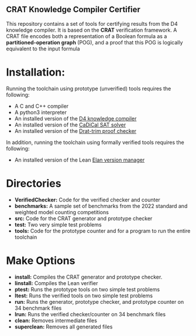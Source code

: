 ## CRAT Knowledge Compiler Certifier

This repository contains a set of tools for certifying results from the D4 knowledge
compiler.  It is based on the **CRAT** verification framework.  A CRAT file
encodes both a representation of a Boolean formula as a
**partitioned-operation graph** (POG), and a proof that this POG is
logically equivalent to the input formula

# Installation:

Running the toolchain using prototype (unverified) tools requires the following:

* A C and C++ compiler
* A python3 interpreter
* An installed version of the [D4 knowledge compiler](https://github.com/crillab/d4)
* An installed version of the [CaDiCal SAT solver](https://github.com/arminbiere/cadical)
* An installed version of the [Drat-trim proof checker](https://github.com/marijnheule/drat-trim)

In addition, running the toolchain using formally verified tools requires the following:

* An installed version of the Lean [Elan version manager](https://github.com/leanprover/elan)

# Directories

* **VerifiedChecker:**
    Code for the verified checker and counter
* **benchmarks:**
    A sample set of benchmarks from the 2022 standard and weighted model counting competitions
* **src:**
    Code for the CRAT generator and prototype checker
* **test:**
    Two very simple test problems
* **tools:**
    Code for the prototype counter and for a program to run the entire toolchain


# Make Options

* **install:**
    Compiles the CRAT generator and prototype checker.
* **linstall:**
    Compiles the Lean verifier
* **ptest:**
    Runs the prototype tools on two simple test problems
* **ltest:**
    Runs the verified tools on two simple test problems
* **run:**
    Runs the generator, prototype checker, and prototype counter on 34 benchmark files
* **lrun:**
    Runs the verified checker/counter on 34 benchmark files
* **clean:**
    Removes intermediate files
* **superclean:**
    Removes all generated files

    